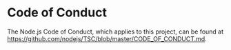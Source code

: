 # Code of Conduct

The Node.js Code of Conduct, which applies to this project, can be found at
https://github.com/nodejs/TSC/blob/master/CODE_OF_CONDUCT.md.
